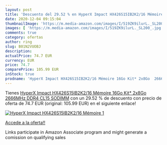 ```yaml
---
layout: post
title: 'Descuento del 29.52 % en HyperX Impact HX426S15IB2K2/16 Mémoire 1'
date: 2020-12-04 09:15:04
thumbnailImage: 'https://m.media-amazon.com/images/I/519ZK9ilurL._SL200_.jpg'
images: [ 'https://m.media-amazon.com/images/I/519ZK9ilurL._SL200_.jpg' ]
comments: true
category: ofertas
author: ring
slug: B01N2VUOBJ
description:
actualPrice: 74.7 EUR
currency: EUR
price: 74.7
comparePrice: 105.99 EUR
inStock: true
prodname: 'HyperX Impact HX426S15IB2K2/16 Mémoire 16Go Kit* 2x8Go  2666MHz DDR4 CL15 SODIMM'
---
```


Tienes [HyperX Impact HX426S15IB2K2/16 Mémoire 16Go Kit* 2x8Go  2666MHz DDR4 CL15 SODIMM](https://www.amazon.fr/dp/B01N2VUOBJ/?tag=tolees0d-21) con un 29.52 % de descuento con precio de oferta de 74.7 EUR (original: 105.99 EUR) en el siguiente enlace!

[![HyperX Impact HX426S15IB2K2/16 Mémoire 1](https://m.media-amazon.com/images/I/519ZK9ilurL._SL200_.jpg)](https://www.amazon.fr/dp/B01N2VUOBJ/?tag=tolees0d-21)

[Accede a la oferta!!](https://www.amazon.fr/dp/B01N2VUOBJ/?tag=tolees0d-21)

Links participate in Amazon Associate program and might generate a comission on qualifying sales


